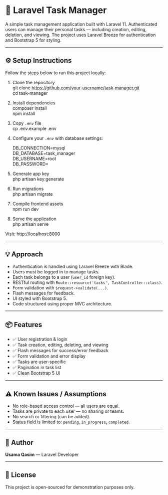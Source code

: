# 📝 Laravel Task Manager

A simple task management application built with Laravel 11. Authenticated users can manage their personal tasks — including creation, editing, deletion, and viewing. The project uses Laravel Breeze for authentication and Bootstrap 5 for styling.

---

## ⚙️ Setup Instructions

Follow the steps below to run this project locally:

1. Clone the repository  
   git clone https://github.com/your-username/task-manager.git  
   cd task-manager

2. Install dependencies  
   composer install  
   npm install

3. Copy `.env` file  
   cp .env.example .env

4. Configure your `.env` with database settings:

   DB_CONNECTION=mysql  
   DB_DATABASE=task_manager  
   DB_USERNAME=root  
   DB_PASSWORD=

5. Generate app key  
   php artisan key:generate

6. Run migrations  
   php artisan migrate

7. Compile frontend assets  
   npm run dev

8. Serve the application  
   php artisan serve

Visit: http://localhost:8000

---

## 💡 Approach

- Authentication is handled using Laravel Breeze with Blade.
- Users must be logged in to manage tasks.
- Each task belongs to a user (`user_id` foreign key).
- RESTful routing with `Route::resource('tasks', TaskController::class)`.
- Form validation with `$request->validate(...)`.
- Flash messages for feedback.
- UI styled with Bootstrap 5.
- Code structured using proper MVC architecture.

---

## 📦 Features

- ✅ User registration & login
- ✅ Task creation, editing, deleting, and viewing
- ✅ Flash messages for success/error feedback
- ✅ Form validation and error display
- ✅ Tasks are user-specific
- ✅ Pagination in task list
- ✅ Clean Bootstrap 5 UI

---

## ⚠️ Known Issues / Assumptions

- No role-based access control — all users are equal.
- Tasks are private to each user — no sharing or teams.
- No search or filtering (can be added).
- Status field is limited to: `pending`, `in_progress`, `completed`.


---

## 👤 Author

**Usama Qasim** — Laravel Developer  

---

## 📄 License

This project is open-sourced for demonstration purposes only.
